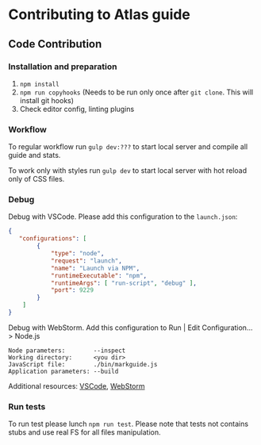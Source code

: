 # Contributing to Atlas guide

## Code Contribution

### Installation and preparation

1. `npm install`
2. `npm run copyhooks` (Needs to be run only once after `git clone`. This will install git hooks)
3. Check editor config, linting plugins

### Workflow

To regular workflow run `gulp dev:???` to start local server and compile all guide and stats.

To work only with styles run `gulp dev` to start local server with hot reload only of CSS files.

### Debug

Debug with VSCode. Please add this configuration to the `launch.json`:

```json
{
   "configurations": [
        {
            "type": "node",
            "request": "launch",
            "name": "Launch via NPM",
            "runtimeExecutable": "npm",
            "runtimeArgs": [ "run-script", "debug" ],
            "port": 9229
        }
    ]
}
``` 

Debug with WebStorm. Add this configuration to Run | Edit Configuration... > Node.js

```
Node parameters:        --inspect
Working directory:      <you dir>
JavaScript file:        ./bin/markguide.js
Application parameters: --build
```

Additional resources: [VSCode](https://code.visualstudio.com/docs/nodejs/nodejs-debugging), [WebStorm](https://www.jetbrains.com/help/webstorm/running-and-debugging-node-js.html)

### Run tests

To run test please lunch `npm run test`. Please note that tests not contains stubs and use real FS for all files manipulation.
